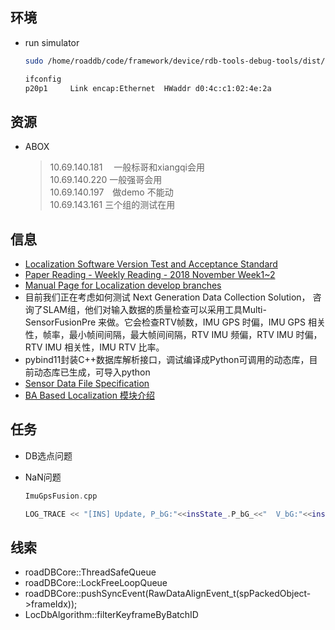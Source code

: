 ## 环境

* run simulator

  ```bash
  sudo /home/roaddb/code/framework/device/rdb-tools-debug-tools/dist/x64/bin/rosplay-simulator -d p20p1 -f /home/roaddb/shiyu/696_data/696rosbag/2018-05-13_T_13-57-25.182_GMT_L2R_C_L4_R.bag -t 10.69.140.181 -m d0:4c:c1:02:4e:2a -k
  ```

  ```bash
  ifconfig
  p20p1     Link encap:Ethernet  HWaddr d0:4c:c1:02:4e:2a
  ```

## 资源

* ABOX
  > 10.69.140.181   一般标哥和xiangqi会用  
  > 10.69.140.220 一般强哥会用  
  > 10.69.140.197  做demo 不能动  
  > 10.69.143.161 三个组的测试在用

## 信息

* [Localization Software Version Test and Acceptance Standard](https://confluence.ygomi.com:8443/pages/viewpage.action?title=Localization+Software+Version+Test+and+Acceptance+Standard&spaceKey=RRT)
* [Paper Reading - Weekly Reading - 2018 November Week1~2](https://confluence.ygomi.com:8443/display/RRT/Paper+Reading+-+Weekly+Reading+-+2018+November+Week1~2)
* [Manual Page for Localization develop branches](https://confluence.ygomi.com:8443/display/RRT/Manual+Page+for+Localization+develop+branches)
* 目前我们正在考虑如何测试 Next Generation Data Collection Solution， 咨询了SLAM组，他们对输入数据的质量检查可以采用工具Multi-SensorFusionPre 来做。它会检查RTV帧数，IMU GPS 时偏，IMU GPS 相关性，帧率，最小帧间间隔，最大帧间间隔，RTV IMU 频偏，RTV IMU 时偏，RTV IMU 相关性，IMU RTV 比率。
* pybind11封装C++数据库解析接口，调试编译成Python可调用的动态库，目前动态库已生成，可导入python
* [Sensor Data File Specification](https://confluence.ygomi.com:8443/display/RRT/Sensor+Data+File+Specification)
* [BA Based Localization 模块介绍](https://confluence.ygomi.com:8443/pages/viewpage.action?pageId=57476512)

## 任务

* DB选点问题

* NaN问题

  ```c++
  ImuGpsFusion.cpp

  LOG_TRACE << "[INS] Update, P_bG:"<<insState_.P_bG_<<"  V_bG:"<<insState_.V_bG_;
  ```

## 线索

* roadDBCore::ThreadSafeQueue
* roadDBCore::LockFreeLoopQueue
* roadDBCore::pushSyncEvent(RawDataAlignEvent_t(spPackedObject->frameIdx));
* LocDbAlgorithm::filterKeyframeByBatchID